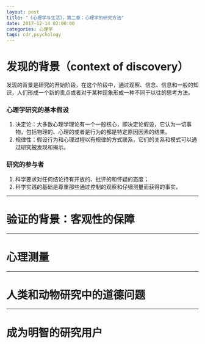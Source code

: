 ```yaml
---
layout: post
title: "《心理学与生活》，第二章：心理学的研究方法"
date: 2017-12-14 02:00:00
categories: 心理学
tags: cdr,psychology
---
```

# 发现的背景（context of discovery）
发现的背景是研究的开始阶段，在这个阶段中，通过观察、信念、信息和一般的知识，人们形成一个新的贵点或者对于某种现象形成一种不同于以往的思考方法。

### 心理学研究的基本假设
1. 决定论：大多数心理学理论有一个一般核心，即决定论假设，它认为一切事物，包括物理的、心理的或者是行为的都是特定原因因素的结果。
1. 规律性：假设行为和心理过程以有规律的方式联系，它们的关系和模式可以通过研究被发现和揭示。

### 研究的参与者
1. 科学要求对任何结论持有开放的、批评的和怀疑的态度；
1. 科学实践的基础是尊重那些通过控制的观察和仔细测量而获得的事实。

---

# 验证的背景：客观性的保障

---

# 心理测量

---

# 人类和动物研究中的道德问题

---

# 成为明智的研究用户